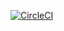 
[![CircleCI](https://circleci.com/gh/seanrussell/gengo-translate.svg?style=svg)](https://circleci.com/gh/seanrussell/gengo-translate)

